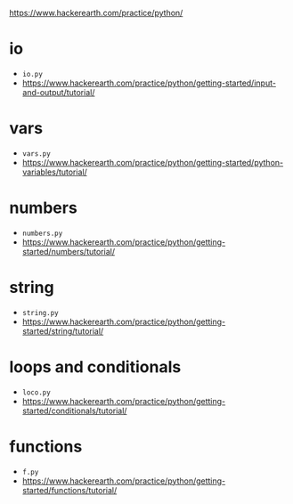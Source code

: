 
https://www.hackerearth.com/practice/python/

# io

* `io.py`
* https://www.hackerearth.com/practice/python/getting-started/input-and-output/tutorial/

# vars
* `vars.py`
* https://www.hackerearth.com/practice/python/getting-started/python-variables/tutorial/

# numbers
* `numbers.py`
* https://www.hackerearth.com/practice/python/getting-started/numbers/tutorial/

# string
* `string.py`
* https://www.hackerearth.com/practice/python/getting-started/string/tutorial/

# loops and conditionals
* `loco.py`
* https://www.hackerearth.com/practice/python/getting-started/conditionals/tutorial/

# functions
* `f.py`
* https://www.hackerearth.com/practice/python/getting-started/functions/tutorial/
 


